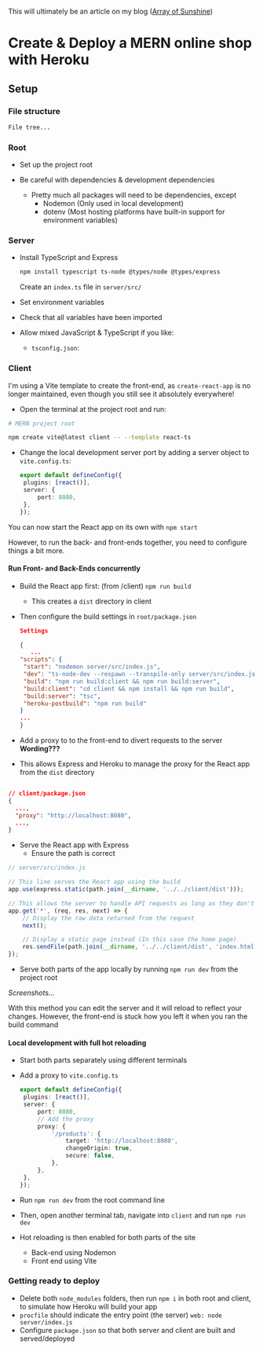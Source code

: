 This will ultimately be an article on my blog ([Array of Sunshine](https://www.arrayofsunshine.co.uk/))

# Create & Deploy a MERN online shop with Heroku

## Setup

### File structure

```txt
File tree...

```

### Root

-  Set up the project root

-  Be careful with dependencies & development dependencies
   -  Pretty much all packages will need to be dependencies, except
      -  Nodemon (Only used in local development)
      -  dotenv (Most hosting platforms have built-in support for environment variables)

### Server

-  Install TypeScript and Express

   ```bash
   npm install typescript ts-node @types/node @types/express
   ```

   Create an `index.ts` file in `server/src/`

-  Set environment variables
-  Check that all variables have been imported
-  Allow mixed JavaScript & TypeScript if you like:
   -  `tsconfig.json`:

### Client

I'm using a Vite template to create the front-end, as `create-react-app` is no longer maintained, even though you still see it absolutely everywhere!

-  Open the terminal at the project root and run:

```bash
# MERN project root

npm create vite@latest client -- --template react-ts
```

-  Change the local development server port by adding a server object to `vite.config.ts`:

   ```ts
   export default defineConfig({
   	plugins: [react()],
   	server: {
   		port: 8080,
   	},
   });
   ```

You can now start the React app on its own with `npm start`

However, to run the back- and front-ends together, you need to configure things a bit more.

#### Run Front- and Back-Ends concurrently

-  Build the React app first: (from /client) `npm run build`

   -  This creates a `dist` directory in client

-  Then configure the build settings in `root/package.json`

   ```json
   Settings

   {
      ...
   "scripts": {
    "start": "nodemon server/src/index.js",
    "dev": "ts-node-dev --respawn --transpile-only server/src/index.js",
    "build": "npm run build:client && npm run build:server",
    "build:client": "cd client && npm install && npm run build",
    "build:server": "tsc",
    "heroku-postbuild": "npm run build"
   }
   ...
   }

   ```

-  Add a proxy to to the front-end to divert requests to the server **Wording???**
-  This allows Express and Heroku to manage the proxy for the React app from the `dist` directory

```json

// client/package.json
{
  ...,
  "proxy": "http://localhost:8080",
  ...,
}
```

-  Serve the React app with Express
   -  Ensure the path is correct

```js
// server/src/index.js

// This line serves the React app using the build
app.use(express.static(path.join(__dirname, '../../client/dist')));

// This allows the server to handle API requests as long as they don't match the URL of a page. Then you have two options:
app.get('*', (req, res, next) => {
	// Display the raw data returned from the request
	next();

	// Display a static page instead (In this case the home page)
	res.sendFile(path.join(__dirname, '../../client/dist', 'index.html'));
});
```

-  Serve both parts of the app locally by running `npm run dev` from the project root

_Screenshots..._

With this method you can edit the server and it will reload to reflect your changes. However, the front-end is stuck how you left it when you ran the build command

#### Local development with full hot reloading

-  Start both parts separately using different terminals

-  Add a proxy to `vite.config.ts`

   ```ts
   export default defineConfig({
   	plugins: [react()],
   	server: {
   		port: 8080,
   		// Add the proxy
   		proxy: {
   			'/products': {
   				target: 'http://localhost:8080',
   				changeOrigin: true,
   				secure: false,
   			},
   		},
   	},
   });
   ```

-  Run `npm run dev` from the root command line
-  Then, open another terminal tab, navigate into `client` and run `npm run dev`
-  Hot reloading is then enabled for both parts of the site
   -  Back-end using Nodemon
   -  Front end using Vite

### Getting ready to deploy

-  Delete both `node_modules` folders, then run `npm i` in both root and client, to simulate how Heroku will build your app
-  `procfile` should indicate the entry point (the server) `web: node server/index.js`
-  Configure `package.json` so that both server and client are built and served/deployed

```

```
